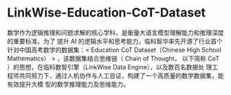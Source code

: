 # LinkWise-Education-CoT-Dataset
数学作为逻辑推理和问题求解的核⼼学科，是衡量⼤语⾔模型理解能⼒和推理深度的重要标准。为了 提升 AI 的逻辑⽔平和思考能⼒，临科智华率先开源了⾏业⾸个针对中国⾼考数学的数据集：&lt; Education CoT Dataset（Chinese High School Mathematics） > ，该数据集结合思维链（ Chain of Thought， 以下简称 CoT ）的思想，在临科数智引擎（LinkWise Data Engine），以及数百名数据处 理⼯程师共同努⼒下，通过⼈机协作与⼈⼯验证，构建了⼀个⾼质量的数学数据集，能有效提升⼤模 型的数学推理能⼒及思维能⼒。
